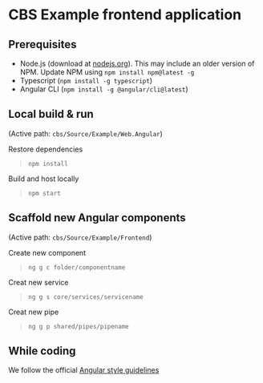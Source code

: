 # CBS Example frontend application

## Prerequisites

- Node.js (download at [nodejs.org](https://nodejs.org/en/)). This may include an older version of NPM. Update NPM using `npm install npm@latest -g`
- Typescript (`npm install -g typescript`)
- Angular CLI (`npm install -g @angular/cli@latest`)

## Local build & run

(Active path: `cbs/Source/Example/Web.Angular`)

Restore dependencies

> `npm install`

Build and host locally

> `npm start`

## Scaffold new Angular components

(Active path: `cbs/Source/Example/Frontend`)

Create new component

> `ng g c folder/componentname`

Creat new service

> `ng g s core/services/servicename`

Creat new pipe

> `ng g p shared/pipes/pipename`

## While coding

We follow the official [Angular style guidelines](https://angular.io/guide/styleguide)